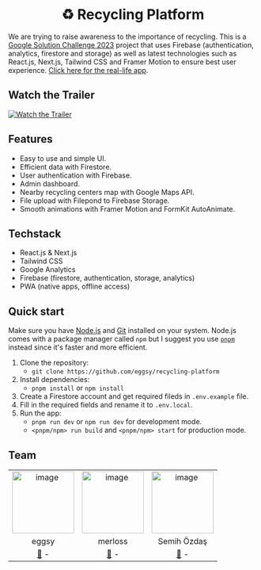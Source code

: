 <h1 align="center">
  ♻️ Recycling Platform
</h1>

We are trying to raise awareness to the importance of recycling. This is a [Google Solution Challenge 2023](https://developers.google.com/community/gdsc-solution-challenge) project that uses Firebase (authentication, analytics, firestore and storage) as well as latest technologies such as React.js, Next.js, Tailwind CSS and Framer Motion to ensure best user experience. [Click here for the real-life app](https://recycling.is-important.net).

## Watch the Trailer

[![Watch the Trailer](/public/banner.png)](https://youtu.be/tBjP00O3QrU)

## Features

- Easy to use and simple UI.
- Efficient data with Firestore.
- User authentication with Firebase.
- Admin dashboard.
- Nearby recycling centers map with Google Maps API.
- File upload with Filepond to Firebase Storage.
- Smooth animations with Framer Motion and FormKit AutoAnimate.

## Techstack

- React.js & Next.js
- Tailwind CSS
- Google Analytics
- Firebase (firestore, authentication, storage, analytics)
- PWA (native apps, offline access)

## Quick start

Make sure you have [Node.js](https://nodejs.org) and [Git](https://git-scm.com) installed on your system. Node.js comes with a package manager called `npm` but I suggest you use [`pnpm`](https://pnpm.io/) instead since it's faster and more efficient.

1. Clone the repository:
   - `git clone https://github.com/eggsy/recycling-platform`
2. Install dependencies:
   - `pnpm install` or `npm install`
3. Create a Firestore account and get required fileds in `.env.example` file.
4. Fill in the required fields and rename it to `.env.local`.
5. Run the app:
   - `pnpm run dev` or `npm run dev` for development mode.
   - `<pnpm/npm> run build` and `<pnpm/npm> start` for production mode.

## Team

<table>
   <tr>
     <td align="center">
         <a href="https://github.com/eggsy">
            <img src="https://github.com/eggsy.png" height="125" width="125" alt="image" />
         </a>
     </td>
     <td align="center">
         <a href="https://github.com/merloss">
           <img src="https://github.com/merloss.png" height="125" width="125" alt="image" />
         </a>
     </td>
     <td align="center">
        <img src="https://i.imgur.com/vRi5rP5.jpg" height="125" width="125" alt="image" />
     </td>
   </tr>
   <tr>
    <td align="center">
      eggsy
     </td>
     <td align="center">
      merloss
     </td>
     <td align="center">
      Semih Özdaş
     </td>
   </tr>
   <tr>
    <td align="center">
      <a href="https://eggsy.xyz">🔗</a> -
      <a href="https://linkedin.com/in/abdulbaki-dursun"></a>
     </td>
     <td align="center">
      <a href="https://merloss.netlify.app">🔗</a> -
      <a href="https://linkedin.com/in/kerimkara0"></a>
     </td>
     <td align="center">
      <a href="https://semihozdas.com.tr/">🔗</a> -
      <a href="https://linkedin.com/in/semihozdas"></a>
     </td>
   </tr>
</table>
